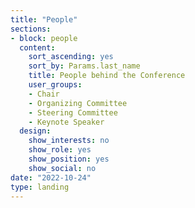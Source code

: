 ```yaml
---
title: "People"
sections:
- block: people
  content:
    sort_ascending: yes
    sort_by: Params.last_name
    title: People behind the Conference
    user_groups:
    - Chair
    - Organizing Committee
    - Steering Committee
    - Keynote Speaker
  design:
    show_interests: no
    show_role: yes
    show_position: yes
    show_social: no
date: "2022-10-24"
type: landing
---
```

